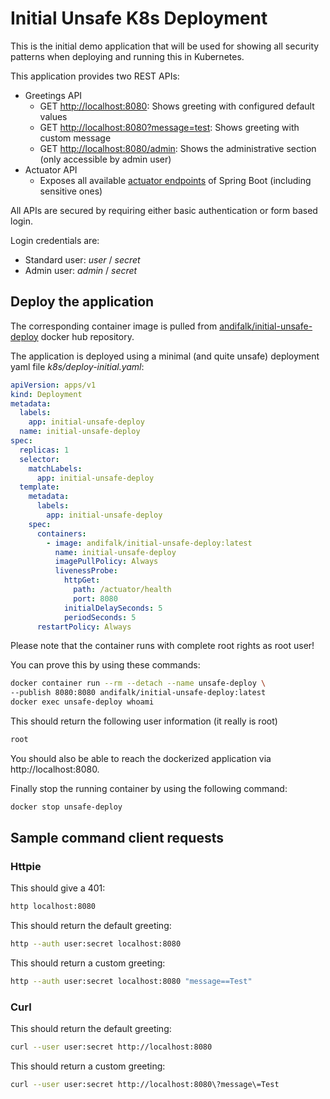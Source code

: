 # Initial Unsafe K8s Deployment

This is the initial demo application that will be used for showing
all security patterns when deploying and running this in Kubernetes.

This application provides two REST APIs:

* Greetings API
  * GET [http://localhost:8080](http://localhost:8080): Shows greeting with configured default values
  * GET [http://localhost:8080?message=test](http://localhost:8080?message=test): Shows greeting with custom message
  * GET [http://localhost:8080/admin](http://localhost:8080/admin): Shows the administrative section (only accessible by admin user)
* Actuator API
  * Exposes all available [actuator endpoints](http://localhost:8080/actuator) of Spring Boot (including sensitive ones)
  
All APIs are secured by requiring either basic authentication or form based login.

Login credentials are: 

* Standard user: _user_ / _secret_
* Admin user: _admin_ / _secret_  
  
## Deploy the application

The corresponding container image is pulled 
from [andifalk/initial-unsafe-deploy](https://cloud.docker.com/repository/registry-1.docker.io/andifalk/initial-unsafe-deploy) docker hub repository.

The application is deployed using a minimal (and quite unsafe) deployment yaml file _k8s/deploy-initial.yaml_:

```yaml
apiVersion: apps/v1
kind: Deployment
metadata:
  labels:
    app: initial-unsafe-deploy
  name: initial-unsafe-deploy
spec:
  replicas: 1
  selector:
    matchLabels:
      app: initial-unsafe-deploy
  template:
    metadata:
      labels:
        app: initial-unsafe-deploy
    spec:
      containers:
        - image: andifalk/initial-unsafe-deploy:latest
          name: initial-unsafe-deploy
          imagePullPolicy: Always
          livenessProbe:
            httpGet:
              path: /actuator/health
              port: 8080
            initialDelaySeconds: 5
            periodSeconds: 5    
      restartPolicy: Always
```

Please note that the container runs with complete root rights as root user!

You can prove this by using these commands:

```bash
docker container run --rm --detach --name unsafe-deploy \
--publish 8080:8080 andifalk/initial-unsafe-deploy:latest
docker exec unsafe-deploy whoami
```

This should return the following user information (it really is root)

```bash
root
```

You should also be able to reach the dockerized application 
via http://localhost:8080.

Finally stop the running container by using the following command:

```bash
docker stop unsafe-deploy
```

## Sample command client requests

### Httpie

This should give a 401:

```bash
http localhost:8080
```

This should return the default greeting:

```bash
http --auth user:secret localhost:8080
```

This should return a custom greeting:

```bash
http --auth user:secret localhost:8080 "message==Test"
```

### Curl

This should return the default greeting:

```bash
curl --user user:secret http://localhost:8080
```

This should return a custom greeting:

```bash
curl --user user:secret http://localhost:8080\?message\=Test
```
